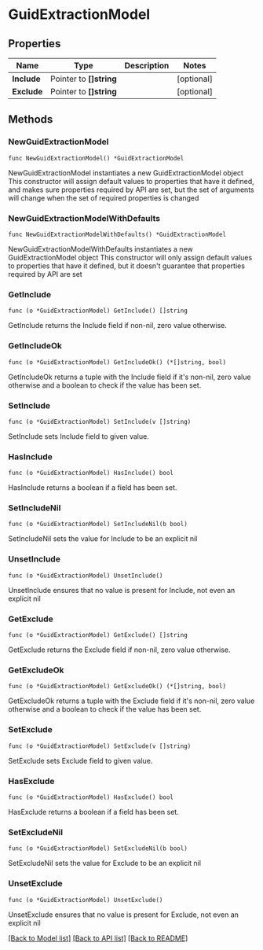 # GuidExtractionModel

## Properties

Name | Type | Description | Notes
------------ | ------------- | ------------- | -------------
**Include** | Pointer to **[]string** |  | [optional] 
**Exclude** | Pointer to **[]string** |  | [optional] 

## Methods

### NewGuidExtractionModel

`func NewGuidExtractionModel() *GuidExtractionModel`

NewGuidExtractionModel instantiates a new GuidExtractionModel object
This constructor will assign default values to properties that have it defined,
and makes sure properties required by API are set, but the set of arguments
will change when the set of required properties is changed

### NewGuidExtractionModelWithDefaults

`func NewGuidExtractionModelWithDefaults() *GuidExtractionModel`

NewGuidExtractionModelWithDefaults instantiates a new GuidExtractionModel object
This constructor will only assign default values to properties that have it defined,
but it doesn't guarantee that properties required by API are set

### GetInclude

`func (o *GuidExtractionModel) GetInclude() []string`

GetInclude returns the Include field if non-nil, zero value otherwise.

### GetIncludeOk

`func (o *GuidExtractionModel) GetIncludeOk() (*[]string, bool)`

GetIncludeOk returns a tuple with the Include field if it's non-nil, zero value otherwise
and a boolean to check if the value has been set.

### SetInclude

`func (o *GuidExtractionModel) SetInclude(v []string)`

SetInclude sets Include field to given value.

### HasInclude

`func (o *GuidExtractionModel) HasInclude() bool`

HasInclude returns a boolean if a field has been set.

### SetIncludeNil

`func (o *GuidExtractionModel) SetIncludeNil(b bool)`

 SetIncludeNil sets the value for Include to be an explicit nil

### UnsetInclude
`func (o *GuidExtractionModel) UnsetInclude()`

UnsetInclude ensures that no value is present for Include, not even an explicit nil
### GetExclude

`func (o *GuidExtractionModel) GetExclude() []string`

GetExclude returns the Exclude field if non-nil, zero value otherwise.

### GetExcludeOk

`func (o *GuidExtractionModel) GetExcludeOk() (*[]string, bool)`

GetExcludeOk returns a tuple with the Exclude field if it's non-nil, zero value otherwise
and a boolean to check if the value has been set.

### SetExclude

`func (o *GuidExtractionModel) SetExclude(v []string)`

SetExclude sets Exclude field to given value.

### HasExclude

`func (o *GuidExtractionModel) HasExclude() bool`

HasExclude returns a boolean if a field has been set.

### SetExcludeNil

`func (o *GuidExtractionModel) SetExcludeNil(b bool)`

 SetExcludeNil sets the value for Exclude to be an explicit nil

### UnsetExclude
`func (o *GuidExtractionModel) UnsetExclude()`

UnsetExclude ensures that no value is present for Exclude, not even an explicit nil

[[Back to Model list]](../README.md#documentation-for-models) [[Back to API list]](../README.md#documentation-for-api-endpoints) [[Back to README]](../README.md)


